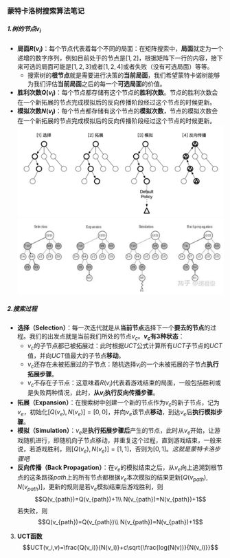 ### 蒙特卡洛树搜索算法笔记

##### 1.树的节点$v_i$
  
* **局面$R(v_i)$**：每个节点代表着每个不同的局面：在矩阵搜索中，**局面**就定为一个递增的数字序列，例如目前处于的节点是$[1,2]$，根据矩阵下一行的内容，接下来可选的局面可能是$[1,2,3]$或者$[1,2,4]$或者失败（没有可选局面）等等。
  * 搜索树的**根节点**就是需要进行决策的**当前局面**，我们希望蒙特卡诺树能够为我们评估**当前局面**之后的每一个**可选局面**的价值。
* **胜利次数$Q(v_i)$**：每个节点都存储有这个节点的**胜利次数**。节点的胜利次数会在一个新拓展的节点完成模拟后的反向传播阶段经过这个节点的时候更新。
* **模拟次数$N(v_i)$**：每个节点都存储有这个节点的**模拟次数**，节点的模拟次数会在一个新拓展的节点完成模拟后的反向传播阶段经过这个节点的时候更新。
![](https://raw.githubusercontent.com/Casseluse/image_for_linalg/master/20220910160524.png)
![](https://raw.githubusercontent.com/Casseluse/image_for_linalg/master/20220910164651.png)
##### 2.搜索过程

* **选择（Selection）**：每一次迭代就是从**当前节点**选择下一个**要去的节点**的过程。我们的出发点就是当前我们所处的节点$v_c$。**$v_c$有3种状态**：
  * $v_c$的子节点都已被拓展过：此时根据$UCT$公式计算所有$UCT$子节点的$UCT$值，并向$UCT$值最大的子节点**移动**。
  * $v_c$还存在未被拓展过的子节点：随机选择$v_i$的一个未被拓展的子节点**执行拓展步骤**。
  * $v_c$不存在子节点：这意味着$R(v_i)$代表着游戏结束的局面，一般包括胜利或是失败两种情况，此时，**从$v_i$执行反向传播步骤**。
* **拓展（Expansion）**：在搜索树中创建一个新的节点作为$v_c$的新子节点，记为$v_e$，初始化$[Q(v_e),N(v_e)]=[0,0]$，并向$v_e$该节点**移动**，到达$v_e$后**执行模拟步骤**。
* **模拟（Simulation）**：$v_e$是**执行拓展步骤后**产生的节点，此时从$v_e$开始，让游戏随机进行，即随机向子节点移动，并重复这个过程，直到游戏结束，一般来说，若游戏胜利，则$[Q(v_e),N(v_e)]=[1,1]$，否则为$[0,1]$。*这就是蒙特卡洛步骤吧*
* **反向传播（Back Propagation）**：在$v_e$的模拟结束之后，从$v_e$向上追溯到根节点的这条路径$path$上的所有节点都根据$v_e$本次模拟的结果更新$[Q(v_{path}),N(v_{path})]$，更新的规则是若$v_e$模拟结束后游戏胜利，则$$Q(v_{path})=Q(v_{path})+1\\ N(v_{path})=N(v_{path})+1$$若失败，则$$Q(v_{path})=Q(v_{path})\\ N(v_{path})=N(v_{path})+1$$
3. **UCT函数**
   $$UCT(v_i,v)=\frac{Q(v_i)}{N(v_i)}+c\sqrt{\frac{log(N(v))}{N(v_i)}}$$